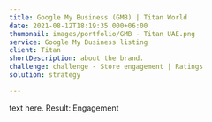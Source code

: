 ```yaml
---
title: Google My Business (GMB) | Titan World
date: 2021-08-12T18:19:35.000+06:00
thumbnail: images/portfolio/GMB - Titan UAE.png
service: Google My Business listing
client: Titan
shortDescription: about the brand.
challenge: challenge - Store engagement | Ratings
solution: strategy

---
```

text here.
Result:
Engagement
